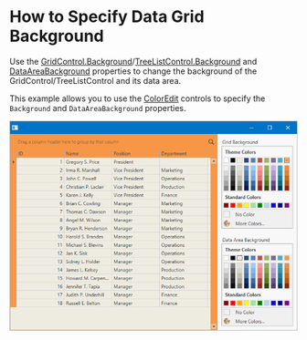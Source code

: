 # How to Specify Data Grid Background

Use the [GridControl.Background](https://docs.devexpress.com/WPF/DevExpress.Xpf.Grid.GridControl.Background?v=20.2)/[TreeListControl.Background](https://docs.devexpress.com/WPF/DevExpress.Xpf.Grid.TreeListControl.Background?v=20.2) and [DataAreaBackground](https://docs.devexpress.com/WPF/DevExpress.Xpf.Grid.DataControlBase.DataAreaBackground?v=20.2) properties to change the background of the GridControl/TreeListControl and its data area.

This example allows you to use the [ColorEdit](https://docs.devexpress.com/WPF/DevExpress.Xpf.Editors.ColorEdit?v=20.2&p=netframework) controls to specify the `Background` and `DataAreaBackground` properties.

![](https://github.com/DevExpress-Examples/how-to-specify-wpf-data-grid-background/blob/20.2.2%2B/data-grid-background.png)
